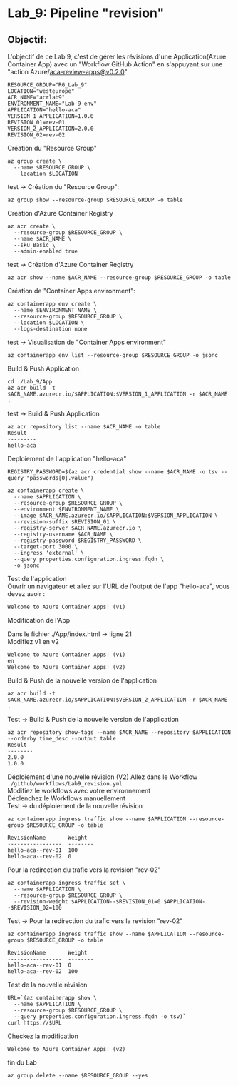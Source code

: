 
# Lab_9: Pipeline "revision"

## Objectif:
L'objectif de ce Lab 9, c'est de gérer les révisions d'une Application(Azure Container App) avec un "Workflow GitHub Action" en s'appuyant sur une "action Azure/aca-review-apps@v0.2.0"<br>

```
RESOURCE_GROUP="RG_Lab_9"
LOCATION="westeurope"
ACR_NAME="acrlab9"
ENVIRONMENT_NAME="Lab-9-env"
APPLICATION="hello-aca"
VERSION_1_APPLICATION=1.0.0
REVISION_01=rev-01
VERSION_2_APPLICATION=2.0.0
REVISION_02=rev-02
```
Création du "Resource Group"<br>
```
az group create \
  --name $RESOURCE_GROUP \
  --location $LOCATION
```
test -> Création du "Resource Group":
```
az group show --resource-group $RESOURCE_GROUP -o table
```
Création d'Azure Container Registry
```
az acr create \
  --resource-group $RESOURCE_GROUP \
  --name $ACR_NAME \
  --sku Basic \
  --admin-enabled true
```
test ->  Création d'Azure Container Registry
```
az acr show --name $ACR_NAME --resource-group $RESOURCE_GROUP -o table
```
Création de "Container Apps environment":<br>
```
az containerapp env create \
  --name $ENVIRONMENT_NAME \
  --resource-group $RESOURCE_GROUP \
  --location $LOCATION \
  --logs-destination none
```
test -> Visualisation de "Container Apps environment"
```
az containerapp env list --resource-group $RESOURCE_GROUP -o jsonc
```

Build & Push Application
```
cd ./Lab_9/App
az acr build -t $ACR_NAME.azurecr.io/$APPLICATION:$VERSION_1_APPLICATION -r $ACR_NAME .
```
test -> Build & Push Application
```
az acr repository list --name $ACR_NAME -o table
Result
---------
hello-aca
```
Deploiement de l'application "hello-aca"
```
REGISTRY_PASSWORD=$(az acr credential show --name $ACR_NAME -o tsv --query "passwords[0].value")

az containerapp create \
  --name $APPLICATION \
  --resource-group $RESOURCE_GROUP \
  --environment $ENVIRONMENT_NAME \
  --image $ACR_NAME.azurecr.io/$APPLICATION:$VERSION_APPLICATION \
  --revision-suffix $REVISION_01 \
  --registry-server $ACR_NAME.azurecr.io \
  --registry-username $ACR_NAME \
  --registry-password $REGISTRY_PASSWORD \
  --target-port 3000 \
  --ingress 'external' \
  --query properties.configuration.ingress.fqdn \
  -o jsonc
```
Test de l'application<br>
Ouvrir un navigateur et allez sur l'URL de l'output de l'app "hello-aca", vous devez avoir :<br>
```
Welcome to Azure Container Apps! (v1)
```
Modification de l'App

Dans le fichier ./App/index.html -> ligne 21<br>
Modifiez v1 en v2
```
Welcome to Azure Container Apps! (v1)
en
Welcome to Azure Container Apps! (v2)
```
Build & Push de la nouvelle version de l'application

```
az acr build -t $ACR_NAME.azurecr.io/$APPLICATION:$VERSION_2_APPLICATION -r $ACR_NAME .
```
Test -> Build & Push de la nouvelle version de l'application
```
az acr repository show-tags --name $ACR_NAME --repository $APPLICATION  --orderby time_desc --output table
Result
--------
2.0.0
1.0.0
```

Déploiement d'une nouvelle révision (V2)
Allez dans le Workflow `./github/workflows/Lab9_revision.yml`<br>
Modifiez le workflows avec votre environnement<br>
Déclenchez le Workflows manuellement<br>
Test -> du déploiement de la nouvelle révision
```
az containerapp ingress traffic show --name $APPLICATION --resource-group $RESOURCE_GROUP -o table
```
```
RevisionName       Weight
-----------------  --------
hello-aca--rev-01  100
hello-aca--rev-02  0
```
Pour la redirection du trafic vers la revision "rev-02"<br>
```
az containerapp ingress traffic set \
  --name $APPLICATION \
  --resource-group $RESOURCE_GROUP \
  --revision-weight $APPLICATION--$REVISION_01=0 $APPLICATION--$REVISION_02=100
```
Test -> Pour la redirection du trafic vers la revision "rev-02"
```
az containerapp ingress traffic show --name $APPLICATION --resource-group $RESOURCE_GROUP -o table
```
```
RevisionName       Weight
-----------------  --------
hello-aca--rev-01  0
hello-aca--rev-02  100
```
Test de la nouvelle révision
```
URL=`(az containerapp show \
  --name $APPLICATION \
  --resource-group $RESOURCE_GROUP \
  --query properties.configuration.ingress.fqdn -o tsv)`
curl https://$URL
```
Checkez la modification
```
Welcome to Azure Container Apps! (v2)
```
fin du Lab
```
az group delete --name $RESOURCE_GROUP --yes
```